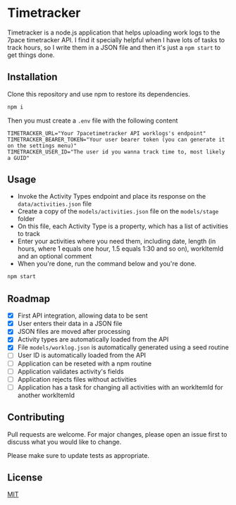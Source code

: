 # Timetracker

Timetracker is a node.js application that helps uploading work logs to the 7pace timetracker API. I find it specially helpful when I have lots of tasks to track hours, so I write them in a JSON file and then it's just a `npm start` to get things done.

## Installation

Clone this repository and use npm to restore its dependencies.

```bash
npm i
```

Then you must create a `.env` file with the following content

```
TIMETRACKER_URL="Your 7pacetimetracker API worklogs's endpoint"
TIMETRACKER_BEARER_TOKEN="Your user bearer token (you can generate it on the settings menu)"
TIMETRACKER_USER_ID="The user id you wanna track time to, most likely a GUID"
```

## Usage

- Invoke the Activity Types endpoint and place its response on the `data/activities.json` file
- Create a copy of the `models/activities.json` file on the `models/stage` folder
- On this file, each Activity Type is a property, which has a list of activities to track
- Enter your activities where you need them, including date, length (in hours, where 1 equals one hour, 1.5 equals 1:30 and so on), workItemId and an optional comment
- When you're done, run the command below and you're done.

```bash
npm start
```

## Roadmap

- [x] First API integration, allowing data to be sent
- [x] User enters their data in a JSON file
- [x] JSON files are moved after processing
- [x] Activity types are automatically loaded from the API
- [x] File `models/worklog.json` is automatically generated using a seed routine
- [ ] User ID is automatically loaded from the API
- [ ] Application can be reseted with a npm routine
- [ ] Application validates activity's fields
- [ ] Application rejects files without activities
- [ ] Application has a task for changing all activities with an workItemId for another workItemId

## Contributing

Pull requests are welcome. For major changes, please open an issue first
to discuss what you would like to change.

Please make sure to update tests as appropriate.

## License

[MIT](https://choosealicense.com/licenses/mit/)
